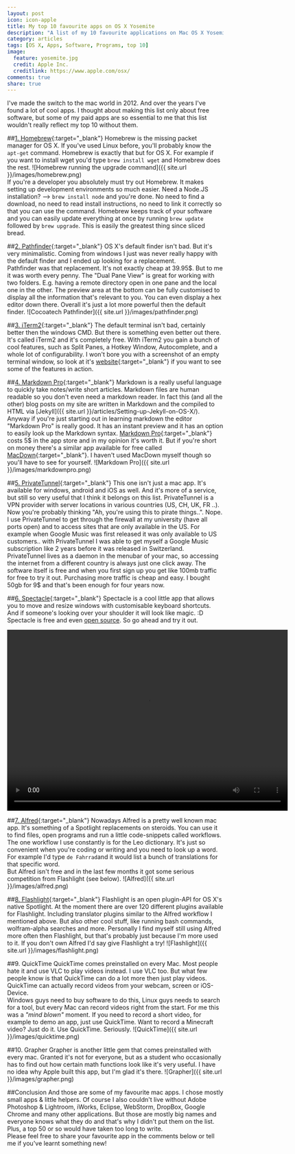 ```yaml
---
layout: post
icon: icon-apple
title: My top 10 favourite apps on OS X Yosemite
description: "A list of my 10 favourite applications on Mac OS X Yosemite. These are little-known apps that can improve your productivity."
category: articles
tags: [OS X, Apps, Software, Programs, top 10]
image:
  feature: yosemite.jpg
  credit: Apple Inc.
  creditlink: https://www.apple.com/osx/
comments: true
share: true
---
```


I've made the switch to the mac world in 2012. And over the years I've found a lot of cool apps. I thought about making this list only about free software, but some of my paid apps are so essential to me that this list wouldn't really reflect my top 10 without them.

##[1. Homebrew](http://brew.sh/){:target="_blank"}
Homebrew is the missing packet manager for OS X. If you've used Linux before, you'll probably know the `apt-get` command. Homebrew is exactly that but for OS X. For example if you want to install wget you'd type `brew install wget` and Homebrew does the rest.
![Homebrew running the upgrade command]({{ site.url }}/images/homebrew.png)  
If you're a developer you absolutely must try out Homebrew. It makes setting up development environments so much easier. Need a Node.JS installation? --> `brew install node` and you're done. No need to find a download, no need to read install instructions, no need to link it correctly so that you can use the command. Homebrew keeps track of your software and you can easily update everything at once by running `brew update` followed by `brew upgrade`. This is easily the greatest thing since sliced bread.
 
##[2. Pathfinder](http://www.cocoatech.com/pathfinder/){:target="_blank"}
OS X's default finder isn't bad. But it's very minimalistic. Coming from windows I just was never really happy with the default finder and I ended up looking for a replacement.  
Pathfinder was that replacement. It's not exactly cheap at 39.95$. But to me it was worth every penny. The "Dual Pane View" is great for working with two folders. E.g. having a remote directory open in one pane and the local one in the other. The preview area at the bottom can be fully customised to display all the information that's relevant to you. You can even display a hex editor down there. Overall it's just a lot more powerful then the default finder. 
![Cocoatech Pathfinder]({{ site.url }}/images/pathfinder.png) 

##[3. iTerm2](http://iterm2.com){:target="_blank"}
The default terminal isn't bad, certainly better then the windows CMD. But there is something even better out there. It's called iTerm2 and it's completely free. With iTerm2 you gain a bunch of cool features, such as Split Panes, a Hotkey Window, Autocomplete, and a whole lot of configurability. I won't bore you with a screenshot of an empty terminal window, so look at it's [website](http://iterm2.com){:target="_blank"} if you want to see some of the features in action.

##[4. Markdown Pro](https://itunes.apple.com/us/app/markdown-pro/id465965038?mt=12){:target="_blank"}
Markdown is a really useful language to quickly take notes/write short articles. Markdown files are human readable so you don't even need a markdown reader. In fact this (and all the other) blog posts on my site are written in Markdown and the compiled to HTML via [Jekyll]({{ site.url }}/articles/Setting-up-Jekyll-on-OS-X/).  
Anyway if you're just starting out in learning markdown the editor "Markdown Pro" is really good. It has an instant preview and it has an option to easily look up the Markdown syntax. [Markdown Pro](https://itunes.apple.com/us/app/markdown-pro/id465965038?mt=12){:target="_blank"} costs 5$ in the app store and in my opinion it's worth it. But if you're short on money there's a similar app available for free called [MacDown](http://macdown.uranusjr.com/){:target="_blank"}. I haven't used MacDown myself though so you'll have to see for yourself.
![Markdown Pro]({{ site.url }}/images/markdownpro.png) 

##[5. PrivateTunnel](https://www.privatetunnel.com/){:target="_blank"}
This one isn't just a mac app. It's available for windows, android and iOS as well. And it's more of a service, but still so very useful that I think it belongs on this list. PrivateTunnel is a VPN provider with server locations in various countries (US, CH, UK, FR ..). Now you're probably thinking "Ah, you're using this to pirate things..". Nope. I use PrivateTunnel to get through the firewall at my university (have all ports open) and to access sites that are only available in the US. For example when Google Music was first released it was only available to US customers.. with PrivateTunnel I was able to get myself a Google Music subscription like 2 years before it was released in Switzerland.
PrivateTunnel lives as a daemon in the menubar of your mac, so accessing the internet from a different country is always just one click away. The software itself is free and when you first sign up you get like 100mb traffic for free to try it out. Purchasing more traffic is cheap and easy. I bought 50gb for 9$ and that's been enough for four years now. 

##[6. Spectacle](http://spectacleapp.com/){:target="_blank"}
Spectacle is a cool little app that allows you to move and resize windows with customisable keyboard shortcuts. And if someone's looking over your shoulder it will look like magic. :D  
Spectacle is free and even [open source](https://github.com/eczarny/spectacle). So go ahead and try it out.  

<video width="654" height="422" autoplay loop controls>
  <source src="{{ site.url }}/videos/spectacle.mp4" type="video/mp4">
  <object id="flowplayer" name="flowplayer" width="654" height="422" data="{{ site.url }}/assets/flash/flowplayer-3.2.5.swf" 
            type="application/x-shockwave-flash">
      <param name="movie" value="{{ site.url }}/assets/flash/flowplayer-3.2.5.swf" />
      <param name="allowfullscreen" value="true" />
      <param name="flashvars" 
    value='config={"clip":"{{ site.url }}/videos/spectacle.mp4"}' />
   </object>
</video>

##[7. Alfred](http://www.alfredapp.com/){:target="_blank"}
Nowadays Alfred is a pretty well known mac app. It's something of a Spotlight replacements on steroids. You can use it to find files, open programs and run a little code-snippets called workflows. The one workflow I use constantly is for the Leo dictionary. It's just so convenient when you're coding or writing and you need to look up a word. For example I'd type `de Fahrrad`and it would list a bunch of translations for that specific word.  
But Alfred isn't free and in the last few months it got some serious competition from Flashlight (see below).
![Alfred]({{ site.url }}/images/alfred.png) 

##[8. Flashlight](http://flashlight.nateparrott.com/){:target="_blank"}
Flashlight is an open plugin-API for OS X's native Spotlight. At the moment there are over 120 different plugins available for Flashlight. Including translator plugins similar to the Alfred workflow I mentioned above. But also other cool stuff, like running bash commands, wolfram-alpha searches and more.
Personally I find myself still using Alfred more often then Flashlight, but that's probably just because I'm more used to it. If you don't own Alfred I'd say give Flashlight a try!
![Flashlight]({{ site.url }}/images/flashlight.png) 

##9. QuickTime
QuickTime comes preinstalled on every Mac. Most people hate it and use VLC to play videos instead. I use VLC too. But what few people know is that QuickTime can do a lot more then just play videos. QuickTime can actually record videos from your webcam, screen or iOS-Device.  
Windows guys need to buy software to do this, Linux guys needs to search for a tool, but every Mac can record videos right from the start. For me this was a *"mind blown"* moment. If you need to record a short video, for example to demo an app, just use QuickTime. Want to record a Minecraft video? Just do it. Use QuickTime. Seriously.
![QuickTime]({{ site.url }}/images/quicktime.png) 

##10. Grapher
Grapher is another little gem that comes preinstalled with every mac. Granted it's not for everyone, but as a student who occasionally has to find out how certain math functions look like it's very useful. I have no idea why Apple built this app, but I'm glad it's there.
![Grapher]({{ site.url }}/images/grapher.png) 


##Conclusion
And those are some of my favourite mac apps. I chose mostly small apps & little helpers. Of course I also couldn't live without Adobe Photoshop & Lightroom, iWorks, Eclipse, WebStorm, DropBox, Google Chrome and many other applications. But those are mostly big names and everyone knows what they do and that's why I didn't put them on the list. Plus, a top 50 or so would have taken too long to write.  
Please feel free to share your favourite app in the comments below or tell me if you've learnt something new! 
